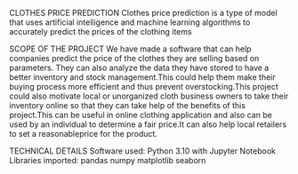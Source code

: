 CLOTHES PRICE PREDICTION
Clothes price prediction is a type of model that uses artificial intelligence and machine learning algorithms to accurately predict the prices of the clothing items

SCOPE OF THE PROJECT
We have made a software that can help companies predict the price of the clothes they are selling based on parameters. They can also analyze the data they have stored
to have a better inventory and stock management.This could help them make their buying process more efficient and thus prevent overstocking.This project could also 
motivate local or unorganized cloth business owners to take their inventory online so that they can take help of the benefits of this project.This can be useful in 
online clothing application and also can be used by an individual to determine a fair price.It can also help local retailers to set a reasonableprice for the product.

TECHNICAL DETAILS
Software used:
Python 3.10 with Jupyter Notebook
Libraries imported:
pandas
numpy
matplotlib
seaborn

